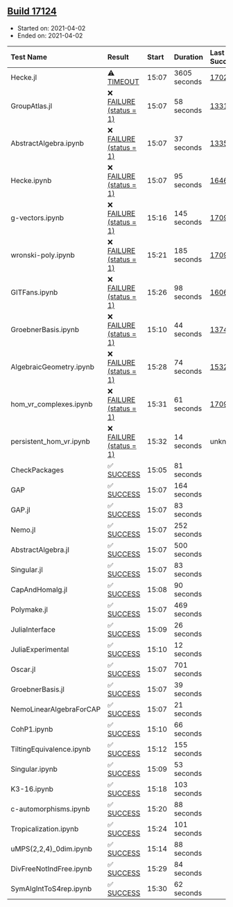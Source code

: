 ## [Build 17124](https://oscarci.mathematik.uni-kl.de/job/oscar/17124/)

* Started on: 2021-04-02
* Ended on: 2021-04-02

| Test Name    | Result | Start | Duration | Last Success | First Failure |
|:-------------|:-------|:------|:---------|:-------------|:--------------|
| Hecke.jl | ⚠ [TIMEOUT](https://oscarci.mathematik.uni-kl.de/job/oscar/17124/artifact/logs/build-17124/Hecke.jl.log) | 15:07 | 3605 seconds | [17022](https://oscarci.mathematik.uni-kl.de/job/oscar/17022/) | [17023](https://oscarci.mathematik.uni-kl.de/job/oscar/17023/) |
| GroupAtlas.jl | ❌ [FAILURE (status = 1)](https://oscarci.mathematik.uni-kl.de/job/oscar/17124/artifact/logs/build-17124/GroupAtlas.jl.log) | 15:07 | 58 seconds | [13311](https://oscarci.mathematik.uni-kl.de/job/oscar/13311/) | [13312](https://oscarci.mathematik.uni-kl.de/job/oscar/13312/) |
| AbstractAlgebra.ipynb | ❌ [FAILURE (status = 1)](https://oscarci.mathematik.uni-kl.de/job/oscar/17124/artifact/logs/build-17124/AbstractAlgebra.ipynb.log) | 15:07 | 37 seconds | [13355](https://oscarci.mathematik.uni-kl.de/job/oscar/13355/) | [13356](https://oscarci.mathematik.uni-kl.de/job/oscar/13356/) |
| Hecke.ipynb | ❌ [FAILURE (status = 1)](https://oscarci.mathematik.uni-kl.de/job/oscar/17124/artifact/logs/build-17124/Hecke.ipynb.log) | 15:07 | 95 seconds | [16463](https://oscarci.mathematik.uni-kl.de/job/oscar/16463/) | [16464](https://oscarci.mathematik.uni-kl.de/job/oscar/16464/) |
| g-vectors.ipynb | ❌ [FAILURE (status = 1)](https://oscarci.mathematik.uni-kl.de/job/oscar/17124/artifact/logs/build-17124/g-vectors.ipynb.log) | 15:16 | 145 seconds | [17099](https://oscarci.mathematik.uni-kl.de/job/oscar/17099/) | [17100](https://oscarci.mathematik.uni-kl.de/job/oscar/17100/) |
| wronski-poly.ipynb | ❌ [FAILURE (status = 1)](https://oscarci.mathematik.uni-kl.de/job/oscar/17124/artifact/logs/build-17124/wronski-poly.ipynb.log) | 15:21 | 185 seconds | [17098](https://oscarci.mathematik.uni-kl.de/job/oscar/17098/) | [17099](https://oscarci.mathematik.uni-kl.de/job/oscar/17099/) |
| GITFans.ipynb | ❌ [FAILURE (status = 1)](https://oscarci.mathematik.uni-kl.de/job/oscar/17124/artifact/logs/build-17124/GITFans.ipynb.log) | 15:26 | 98 seconds | [16068](https://oscarci.mathematik.uni-kl.de/job/oscar/16068/) | [16069](https://oscarci.mathematik.uni-kl.de/job/oscar/16069/) |
| GroebnerBasis.ipynb | ❌ [FAILURE (status = 1)](https://oscarci.mathematik.uni-kl.de/job/oscar/17124/artifact/logs/build-17124/GroebnerBasis.ipynb.log) | 15:10 | 44 seconds | [13748](https://oscarci.mathematik.uni-kl.de/job/oscar/13748/) | [13749](https://oscarci.mathematik.uni-kl.de/job/oscar/13749/) |
| AlgebraicGeometry.ipynb | ❌ [FAILURE (status = 1)](https://oscarci.mathematik.uni-kl.de/job/oscar/17124/artifact/logs/build-17124/AlgebraicGeometry.ipynb.log) | 15:28 | 74 seconds | [15322](https://oscarci.mathematik.uni-kl.de/job/oscar/15322/) | [15323](https://oscarci.mathematik.uni-kl.de/job/oscar/15323/) |
| hom_vr_complexes.ipynb | ❌ [FAILURE (status = 1)](https://oscarci.mathematik.uni-kl.de/job/oscar/17124/artifact/logs/build-17124/hom_vr_complexes.ipynb.log) | 15:31 | 61 seconds | [17099](https://oscarci.mathematik.uni-kl.de/job/oscar/17099/) | [17100](https://oscarci.mathematik.uni-kl.de/job/oscar/17100/) |
| persistent_hom_vr.ipynb | ❌ [FAILURE (status = 1)](https://oscarci.mathematik.uni-kl.de/job/oscar/17124/artifact/logs/build-17124/persistent_hom_vr.ipynb.log) | 15:32 | 14 seconds | unknown | unknown |
| CheckPackages | ✅ [SUCCESS](https://oscarci.mathematik.uni-kl.de/job/oscar/17124/artifact/logs/build-17124/CheckPackages.log) | 15:05 | 81 seconds |  |  |
| GAP | ✅ [SUCCESS](https://oscarci.mathematik.uni-kl.de/job/oscar/17124/artifact/logs/build-17124/GAP.log) | 15:07 | 164 seconds |  |  |
| GAP.jl | ✅ [SUCCESS](https://oscarci.mathematik.uni-kl.de/job/oscar/17124/artifact/logs/build-17124/GAP.jl.log) | 15:07 | 83 seconds |  |  |
| Nemo.jl | ✅ [SUCCESS](https://oscarci.mathematik.uni-kl.de/job/oscar/17124/artifact/logs/build-17124/Nemo.jl.log) | 15:07 | 252 seconds |  |  |
| AbstractAlgebra.jl | ✅ [SUCCESS](https://oscarci.mathematik.uni-kl.de/job/oscar/17124/artifact/logs/build-17124/AbstractAlgebra.jl.log) | 15:07 | 500 seconds |  |  |
| Singular.jl | ✅ [SUCCESS](https://oscarci.mathematik.uni-kl.de/job/oscar/17124/artifact/logs/build-17124/Singular.jl.log) | 15:07 | 83 seconds |  |  |
| CapAndHomalg.jl | ✅ [SUCCESS](https://oscarci.mathematik.uni-kl.de/job/oscar/17124/artifact/logs/build-17124/CapAndHomalg.jl.log) | 15:08 | 90 seconds |  |  |
| Polymake.jl | ✅ [SUCCESS](https://oscarci.mathematik.uni-kl.de/job/oscar/17124/artifact/logs/build-17124/Polymake.jl.log) | 15:07 | 469 seconds |  |  |
| JuliaInterface | ✅ [SUCCESS](https://oscarci.mathematik.uni-kl.de/job/oscar/17124/artifact/logs/build-17124/JuliaInterface.log) | 15:09 | 26 seconds |  |  |
| JuliaExperimental | ✅ [SUCCESS](https://oscarci.mathematik.uni-kl.de/job/oscar/17124/artifact/logs/build-17124/JuliaExperimental.log) | 15:10 | 12 seconds |  |  |
| Oscar.jl | ✅ [SUCCESS](https://oscarci.mathematik.uni-kl.de/job/oscar/17124/artifact/logs/build-17124/Oscar.jl.log) | 15:07 | 701 seconds |  |  |
| GroebnerBasis.jl | ✅ [SUCCESS](https://oscarci.mathematik.uni-kl.de/job/oscar/17124/artifact/logs/build-17124/GroebnerBasis.jl.log) | 15:07 | 39 seconds |  |  |
| NemoLinearAlgebraForCAP | ✅ [SUCCESS](https://oscarci.mathematik.uni-kl.de/job/oscar/17124/artifact/logs/build-17124/NemoLinearAlgebraForCAP.log) | 15:07 | 21 seconds |  |  |
| CohP1.ipynb | ✅ [SUCCESS](https://oscarci.mathematik.uni-kl.de/job/oscar/17124/artifact/logs/build-17124/CohP1.ipynb.log) | 15:10 | 66 seconds |  |  |
| TiltingEquivalence.ipynb | ✅ [SUCCESS](https://oscarci.mathematik.uni-kl.de/job/oscar/17124/artifact/logs/build-17124/TiltingEquivalence.ipynb.log) | 15:12 | 155 seconds |  |  |
| Singular.ipynb | ✅ [SUCCESS](https://oscarci.mathematik.uni-kl.de/job/oscar/17124/artifact/logs/build-17124/Singular.ipynb.log) | 15:09 | 53 seconds |  |  |
| K3-16.ipynb | ✅ [SUCCESS](https://oscarci.mathematik.uni-kl.de/job/oscar/17124/artifact/logs/build-17124/K3-16.ipynb.log) | 15:18 | 103 seconds |  |  |
| c-automorphisms.ipynb | ✅ [SUCCESS](https://oscarci.mathematik.uni-kl.de/job/oscar/17124/artifact/logs/build-17124/c-automorphisms.ipynb.log) | 15:20 | 88 seconds |  |  |
| Tropicalization.ipynb | ✅ [SUCCESS](https://oscarci.mathematik.uni-kl.de/job/oscar/17124/artifact/logs/build-17124/Tropicalization.ipynb.log) | 15:24 | 101 seconds |  |  |
| uMPS(2,2,4)_0dim.ipynb | ✅ [SUCCESS](https://oscarci.mathematik.uni-kl.de/job/oscar/17124/artifact/logs/build-17124/uMPS-2-2-4-_0dim.ipynb.log) | 15:14 | 88 seconds |  |  |
| DivFreeNotIndFree.ipynb | ✅ [SUCCESS](https://oscarci.mathematik.uni-kl.de/job/oscar/17124/artifact/logs/build-17124/DivFreeNotIndFree.ipynb.log) | 15:29 | 84 seconds |  |  |
| SymAlgIntToS4rep.ipynb | ✅ [SUCCESS](https://oscarci.mathematik.uni-kl.de/job/oscar/17124/artifact/logs/build-17124/SymAlgIntToS4rep.ipynb.log) | 15:30 | 62 seconds |  |  |
